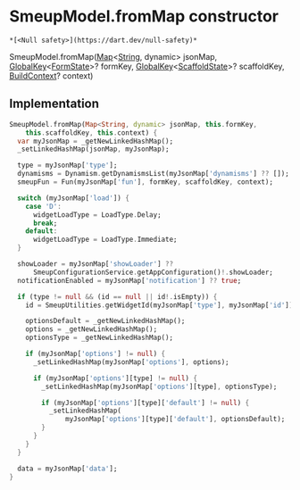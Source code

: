 


# SmeupModel.fromMap constructor




    *[<Null safety>](https://dart.dev/null-safety)*



SmeupModel.fromMap([Map](https://api.flutter.dev/flutter/dart-core/Map-class.html)&lt;[String](https://api.flutter.dev/flutter/dart-core/String-class.html), dynamic> jsonMap, [GlobalKey](https://api.flutter.dev/flutter/widgets/GlobalKey-class.html)&lt;[FormState](https://api.flutter.dev/flutter/widgets/FormState-class.html)>? formKey, [GlobalKey](https://api.flutter.dev/flutter/widgets/GlobalKey-class.html)&lt;[ScaffoldState](https://api.flutter.dev/flutter/material/ScaffoldState-class.html)>? scaffoldKey, [BuildContext](https://api.flutter.dev/flutter/widgets/BuildContext-class.html)? context)





## Implementation

```dart
SmeupModel.fromMap(Map<String, dynamic> jsonMap, this.formKey,
    this.scaffoldKey, this.context) {
  var myJsonMap = _getNewLinkedHashMap();
  _setLinkedHashMap(jsonMap, myJsonMap);

  type = myJsonMap['type'];
  dynamisms = Dynamism.getDynamismsList(myJsonMap['dynamisms'] ?? []);
  smeupFun = Fun(myJsonMap['fun'], formKey, scaffoldKey, context);

  switch (myJsonMap['load']) {
    case 'D':
      widgetLoadType = LoadType.Delay;
      break;
    default:
      widgetLoadType = LoadType.Immediate;
  }

  showLoader = myJsonMap['showLoader'] ??
      SmeupConfigurationService.getAppConfiguration()!.showLoader;
  notificationEnabled = myJsonMap['notification'] ?? true;

  if (type != null && (id == null || id!.isEmpty)) {
    id = SmeupUtilities.getWidgetId(myJsonMap['type'], myJsonMap['id']);

    optionsDefault = _getNewLinkedHashMap();
    options = _getNewLinkedHashMap();
    optionsType = _getNewLinkedHashMap();

    if (myJsonMap['options'] != null) {
      _setLinkedHashMap(myJsonMap['options'], options);

      if (myJsonMap['options'][type] != null) {
        _setLinkedHashMap(myJsonMap['options'][type], optionsType);

        if (myJsonMap['options'][type]['default'] != null) {
          _setLinkedHashMap(
              myJsonMap['options'][type]['default'], optionsDefault);
        }
      }
    }
  }

  data = myJsonMap['data'];
}
```







